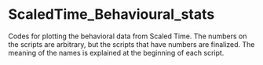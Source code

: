 # ScaledTime_Behavioural_stats
Codes for plotting the behavioral data from Scaled Time. The numbers on the scripts are arbitrary, but the scripts that have numbers are finalized. The meaning of the names is explained at the beginning of each script.
